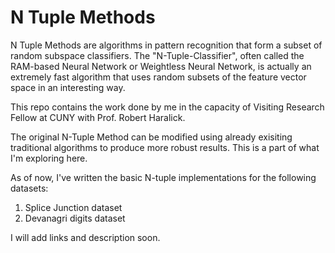# N Tuple Methods

N Tuple Methods are algorithms in pattern recognition that form a subset of random subspace classifiers. The "N-Tuple-Classifier", often called the RAM-based Neural Network or Weightless Neural Network, is actually an extremely fast algorithm that uses random subsets of the feature vector space in an interesting way. 

This repo contains the work done by me in the capacity of Visiting Research Fellow at CUNY with Prof. Robert Haralick. 

The original N-Tuple Method can be modified using already exisiting traditional algorithms to produce more robust results. This is a part of what I'm exploring here.

As of now, I've written the basic N-tuple implementations for the following datasets:

1. Splice Junction dataset
2. Devanagri digits dataset

I will add links and description soon. 
